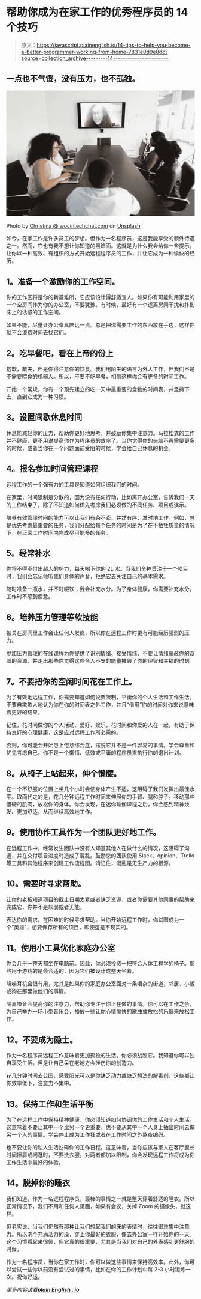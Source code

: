 # 帮助你成为在家工作的优秀程序员的 14 个技巧

> 原文：<https://javascript.plainenglish.io/14-tips-to-help-you-become-a-better-programmer-working-from-home-7831e0d9e8dc?source=collection_archive---------14----------------------->

## 一点也不气馁，没有压力，也不孤独。

![](img/8cecf87e78170b98dba313815019671b.png)

Photo by [Christina @ wocintechchat.com](https://unsplash.com/@wocintechchat?utm_source=medium&utm_medium=referral) on [Unsplash](https://unsplash.com?utm_source=medium&utm_medium=referral)

如今，在家工作是许多员工的梦想。但作为一名程序员，这是我能享受的额外待遇之一。然而，它也有我不想让你知道的黑暗面。这就是为什么我会给你一些提示，让你以一种高效、有组织的方式开始远程程序员的工作，并让它成为一种愉快的经历。

## **1。准备一个激励你的工作空间。**

你的工作区将是你的新避难所，它应该设计得舒适宜人。如果你有可能利用家里的一个空房间作为你的办公室，不要犹豫。有时候，最好有一个远离房间干扰和扑到床上的诱惑的工作空间。

如果不能，尽量让办公桌离床远一点。总是把你需要工作的东西放在手边，这样你就不会浪费时间去找它们。

## **2。吃早餐吧，看在上帝的份上**

抱歉，戴夫，但是你得注意你的饮食。我们用陌生的语言为外人工作，但我们不是不需要喂食的机器人。所以，不要不吃早餐，相信这样你会有更多的时间工作。

开始一个常规，你有一个预先建立的吃一天中最重要的食物的时间表，并坚持下去，直到它成为一种习惯。

## **3。设置间歇休息时间**

休息能减轻你的压力，帮助你更好地思考，并鼓励你集中注意力。马拉松式的工作并不健康，更不用说提高你作为程序员的效率了。当你觉得你的头脑不再需要更多的时候，或者当你在一个问题面前受阻的时候，学会给自己休息的机会。

## **4。报名参加时间管理课程**

远程工作的一个强有力的工具是知道如何组织我们的时间。

在家里，时间限制是分散的，因为没有任何行动，比如离开办公室，告诉我们一天的工作结束了，除了不知道如何优先考虑我们必须做的不同任务、项目或演示。

培养有效管理时间的能力可以让我们有条不紊、井然有序、准时地工作。例如，总是优先考虑最重要的任务，我们分配给每个任务的时间是为了在不牺牲质量的情况下，在正常工作时间内完成尽可能多的任务。

## **5。经常补水**

你将不得不付出超人的努力，每天喝下你的 2L 水。当我们全神贯注于一个项目时，我们会忘记倾听我们身体的声音，拒绝它去关注自己的基本需求。

随时准备一瓶水，并不时啜饮；我会补充水分。为了身体健康，你需要补充水分，工作时不感到疲惫。

## **6。培养压力管理等软技能**

被关在房间里工作会让任何人发疯，所以你在远程工作时更有可能经历强烈的压力。

参加压力管理的在线课程为你提供了识别情绪、接受情绪、不要让情绪蒙蔽你的双眼的资源，并走出那些你觉得这些令人不安的能量摧毁了你的理智和幸福的时刻。

## **7。不要把你的空闲时间花在工作上。**

为了有效地远程工作，你需要知道如何设置限制，平衡你的个人生活和工作生活。不要自欺欺人地认为你在你的时间表之外工作，并且“借用”你的时间对你来说意味着更好的结果。

记住，花时间做你的个人活动、爱好、娱乐，花时间和你爱的人在一起，有助于保持良好的心理健康，这是应对远程工作所必需的。

否则，你可能会开始患上倦怠综合症，摆脱它并不是一件容易的事情。学会尊重和优先考虑自己。你不是一个懒惰、低效或平庸的程序员来执行你的退出计划。

## **8。从椅子上站起来，伸个懒腰。**

在一个不舒服的位置上坐几个小时会使身体产生不适，这阻碍了我们发挥出最佳水平。取而代之的是，花几分钟远程工作时间来伸展你的手臂、腿和脖子。移动那些僵硬的肌肉，放松你的身体。你会发现，在迷你瑜伽课程之后，你会感到精神焕发、更加舒适，从而继续高效地工作。

## **9。使用协作工具作为一个团队更好地工作。**

在远程工作中，经常发生团队中没有人知道其他人在做什么的情况，这阻碍了沟通，并在交付项目进度时造成了混乱。鼓励您的团队使用 Slack、opinion、Trello 等工具和其他程序来创建工作流程图。请记住，混乱是无生产力的根源。

## **10。需要时寻求帮助。**

让你的老板知道项目的截止日期太紧或者缺乏资源，或者你需要其他同事的帮助来完成它，你并不是软弱或者无能。

表达你的需求，在困难的时候寻求帮助。当你开始远程工作时，你试图成为一个“英雄”，想要保存所有的项目，即使这是不现实的。

## **11。使用小工具优化家庭办公室**

你会几乎一整天都坐在电脑前。因此，你必须投资一把符合人体工程学的椅子。那些用于游戏的是最合适的，因为它们被设计成整天坐着。

降噪耳机会很有用，尤其是如果你的家庭办公室面对一条嘈杂的街道，邻居、小贩或狗在那里做他们的事情。

隔离噪音会提高你的注意力，帮助你专注于你正在做的事情。你可以在工作之余，为自己举办一场小型音乐会，播放一些让你心情愉快的歌曲或放松的乐器来放松工作。

## **12。不要成为隐士。**

作为一名程序员远程工作意味着更加孤独的生活。你必须战胜它。我知道你可以独自享受生活。但是让自己呆在老地方会挫伤你的创造力。

花几分钟时间去公园，感受阳光可以是你缺乏动力或缺乏想法的解毒剂，这些都让你效率低下，注意力不集中。

## **13。保持工作和生活平衡**

为了在远程工作中保持精神健康，你必须知道如何协调你的工作生活和个人生活。这意味着不要让其中一个比另一个更重要，也不要从其中一个人身上抽出时间去做另一个人的事情。学会停止成为工作狂或者在工作时间之外熬夜编码。

也不要让你的私人生活妨碍你的工作日程。这意味着，当你应该与家人在客厅里长时间擦肩或闲逛时，不要洗衣服。对两者都加以限制，你会发现远程工作将成为你工作生活中最好的体验。

## **14。脱掉你的睡衣**

我们知道，作为一名远程程序员，最棒的事情之一就是整天穿着舒适的睡衣。所以正常情况下，我们不用和任何人见面，如果有会议，关掉 Zoom 的摄像头，就这样。

但老实说，当我们仍然有那种让我们想起我们的床的表情时，往往很难集中注意力。所以洗个充满活力的澡，穿上你最好的衣服，像去办公室一样开始你的一天。这个习惯看起来很傻，但它真的很重要，尤其是当我们对自己的外表感到更舒服的时候。

作为一名程序员，当你在家工作时，你可以做这些事情来保持高效率。此外，你可以尝试一些你以前没有尝试过的事情，比如在你的工作计划中每 2-3 小时锻炼一次。祝你好运。

*更多内容请看*[***plain English . io***](http://plainenglish.io/)